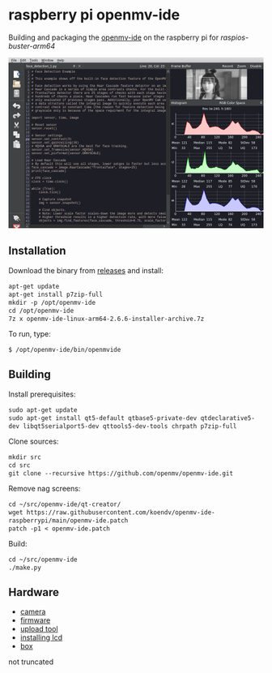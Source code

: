 # raspberry pi openmv-ide

Building and packaging the [openmv-ide](https://github.com/openmv/openmv-ide) on the raspberry pi for *raspios-buster-arm64*

![](screenshot.png) 

## Installation

Download the binary from [releases](https://github.com/koendv/openmv-ide-raspberrypi/releases) and install:

```
apt-get update
apt-get install p7zip-full
mkdir -p /opt/openmv-ide
cd /opt/openmv-ide
7z x openmv-ide-linux-arm64-2.6.6-installer-archive.7z
```

To run, type:
```
$ /opt/openmv-ide/bin/openmvide
```

## Building

Install prerequisites:
```
sudo apt-get update
sudo apt-get install qt5-default qtbase5-private-dev qtdeclarative5-dev libqt5serialport5-dev qttools5-dev-tools chrpath p7zip-full
```
Clone sources:
```
mkdir src
cd src
git clone --recursive https://github.com/openmv/openmv-ide.git
```
Remove nag screens:
```
cd ~/src/openmv-ide/qt-creator/
wget https://raw.githubusercontent.com/koendv/openmv-ide-raspberrypi/main/openmv-ide.patch
patch -p1 < openmv-ide.patch
```
Build:
```
cd ~/src/openmv-ide
./make.py
```
## Hardware

- [camera](https://www.aliexpress.com/item/1005001475058305.html)
- [firmware](https://gitee.com/WeAct-TC/MiniSTM32H7xx/tree/master/SDK/openmv/Firmwares/)
- [upload tool](https://gitee.com/WeAct-TC/MiniSTM32H7xx/tree/master/Soft)
- [installing lcd](https://m.bilibili.com/video/av286164536)
- [box](https://github.com/koendv/openmv-ide-raspberrypi/blob/main/box/MiniSTM32H7xx_box.stl)

not truncated
